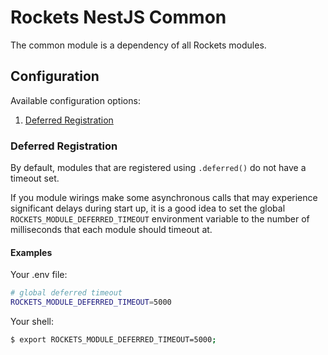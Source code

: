 # Rockets NestJS Common

The common module is a dependency of all Rockets modules.

## Configuration

Available configuration options:

1. [Deferred Registration](#deferred-registration)

### Deferred Registration

By default, modules that are registered using `.deferred()` do not have a timeout set.

If you module wirings make some asynchronous calls that may experience significant delays during start up,
it is a good idea to set the global `ROCKETS_MODULE_DEFERRED_TIMEOUT` environment variable to the number of
milliseconds that each module should timeout at.

#### Examples

Your .env file:

```bash
# global deferred timeout
ROCKETS_MODULE_DEFERRED_TIMEOUT=5000
```

Your shell:

```bash
$ export ROCKETS_MODULE_DEFERRED_TIMEOUT=5000;
```
